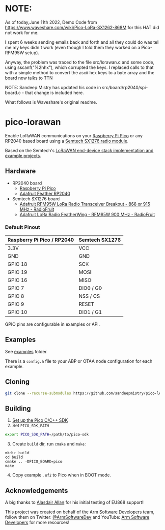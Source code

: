 # NOTE:

As of today,June 11th 2022, Demo Code from https://www.waveshare.com/wiki/Pico-LoRa-SX1262-868M for this HAT did not work for me. 

I spent 6 weeks sending emails back and forth and all they could do was tell me my keys didn't work (even though I told them they worked on a Pico-RFM95W setup).

Anyway, the problem was traced to the file src/lorawan.c and some code, using sscanf("%2hhx"), which corrupted the keys. I replaced calls to that with a simple method to convert the ascii hex keys to a byte array and the board now talks to TTN

NOTE: Sandeep Mistry has updated his code in src/board/rp2040/spi-board.c - that change is included here.


What follows is Waveshare's original readme.

# pico-lorawan
Enable LoRaWAN communications on your [Raspberry Pi Pico](https://www.raspberrypi.org/products/raspberry-pi-pico/) or any RP2040 based board using a [Semtech SX1276 radio module](https://www.semtech.com/apps/product.php?pn=SX1276).

Based on the Semtech's [LoRaWAN end-device stack implementation and example projects](https://github.com/Lora-net/LoRaMac-node).

## Hardware

 * RP2040 board
   * [Raspberry Pi Pico](https://www.raspberrypi.org/products/raspberry-pi-pico/)
   * [Adafruit Feather RP2040](https://www.adafruit.com/product/4884)
 * Semtech SX1276 board
   * [Adafruit RFM95W LoRa Radio Transceiver Breakout - 868 or 915 MHz - RadioFruit](https://www.adafruit.com/product/3072)
   * [Adafruit LoRa Radio FeatherWing - RFM95W 900 MHz - RadioFruit](https://www.adafruit.com/product/3231) 

### Default Pinout

| Raspberry Pi Pico / RP2040 | Semtech SX1276 |
| ----------------- | -------------- |
| 3.3V | VCC |
| GND | GND |
| GPIO 18 | SCK |
| GPIO 19 | MOSI |
| GPIO 16 | MISO |
| GPIO 7 | DIO0 / G0 |
| GPIO 8 | NSS / CS |
| GPIO 9 | RESET |
| GPIO 10 | DIO1 / G1 |

GPIO pins are configurable in examples or API.

## Examples

See [examples](examples/) folder.

There is a `config.h` file to your ABP or OTAA node configuration for each example.

## Cloning

```sh
git clone --recurse-submodules https://github.com/sandeepmistry/pico-lorawan.git 
```

## Building

1. [Set up the Pico C/C++ SDK](https://datasheets.raspberrypi.org/pico/getting-started-with-pico.pdf)
2. Set `PICO_SDK_PATH`
```sh
export PICO_SDK_PATH=/path/to/pico-sdk
```
3. Create `build` dir, run `cmake` and `make`:
```
mkdir build
cd build
cmake .. -DPICO_BOARD=pico
make
```
4. Copy example `.uf2` to Pico when in BOOT mode.

## Acknowledgements

A big thanks to [Alasdair Allan](https://github.com/aallan) for his initial testing of EU868 support!

This project was created on behalf of the [Arm Software Developers](https://developer.arm.com/) team, follow them on Twitter: [@ArmSoftwareDev](https://twitter.com/armsoftwaredev) and YouTube: [Arm Software Developers](https://www.youtube.com/channel/UCHUAckhCfRom2EHDGxwhfOg) for more resources!

